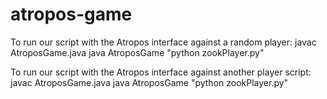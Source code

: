 # atropos-game

To run our script with the Atropos interface against a random player:
   javac AtroposGame.java
   java AtroposGame <board size> "python zookPlayer.py"

To run our script with the Atropos interface against another player script:
  javac AtroposGame.java
  java AtroposGame <board size> "python zookPlayer.py" <string to run other player script>
